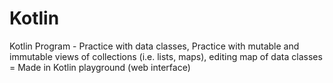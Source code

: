 # Kotlin
Kotlin Program - Practice with data classes, Practice with mutable and immutable views of collections (i.e. lists, maps), editing map of data classes
= Made in Kotlin playground (web interface)
